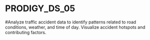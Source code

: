 # PRODIGY_DS_05
#Analyze traffic accident data to identify patterns related to road conditions, weather, and time of day. Visualize accident hotspots and contributing factors.
